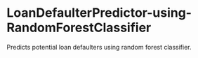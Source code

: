 # LoanDefaulterPredictor-using-RandomForestClassifier
Predicts potential loan defaulters using random forest classifier.
